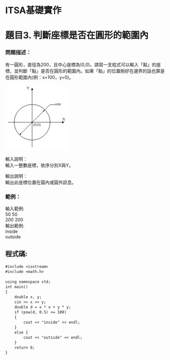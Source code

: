 # ITSA基礎實作
# 題目3. 判斷座標是否在圓形的範圍內

### 問題描述：  
有一圓形，直徑為200，且中心座標為(0,0)。請寫一支程式可以輸入「點」的座標，並判斷「點」是否在圓形的範圍內。如果「點」的位置剛好在邊界的話也算是在圓形範圍內(例：x=100，y=0)。

![image](https://github.com/codeinglife0748/ITSA/blob/In_circle/picture_circle.jpg)

輸入說明：  
輸入一整數座標，依序分別X與Y。

輸出說明：  
輸出此座標位置在圓內或圓外訊息。

### 範例：  

輸入範例:  
50 50  
200 200  
輸出範例:  
inside  
outside  

## 程式碼:
```
#include <iostream>  
#include <math.h>  

using namespace std;
int main()
{
    double x, y;
    cin >> x >> y;
    double d = x * x + y * y;
    if (pow(d, 0.5) <= 100)
    {
        cout << "inside" << endl;
    }
    else {
        cout << "outside" << endl;
    }
    return 0;
}
```
